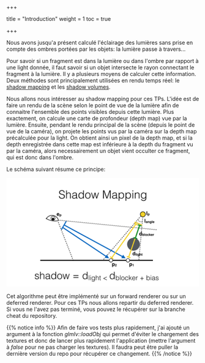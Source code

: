 +++

title = "Introduction"
weight = 1
toc = true

+++

Nous avons jusqu'a présent calculé l'éclairage des lumières sans prise en compte des ombres portées par les objets: la lumière passe à travers...

Pour savoir si un fragment est dans la lumière ou dans l'ombre par rapport à une light donnée, il faut savoir si un objet intersecte le rayon connectant le fragment à la lumière. Il y a plusieurs moyens de calculer cette information. Deux méthodes sont principalement utilisées en rendu temps réel: le [shadow mapping](https://www.wikiwand.com/en/Shadow_mapping) et les [shadow volumes](https://www.wikiwand.com/en/Shadow_volume).

Nous allons nous intéresser au shadow mapping pour ces TPs. L'idée est de faire un rendu de la scène selon le point de vue de la lumière afin de connaitre l'ensemble des points visibles depuis cette lumière. Plus exactement, on calcule une carte de profondeur (depth map) vue par la lumière. Ensuite, pendant le rendu principal de la scène (depuis le point de vue de la caméra), on projete les points vus par la caméra sur la depth map précalculée pour la light. On obtient ainsi un pixel de la depth map, et si la depth enregistrée dans cette map est inférieure à la depth du fragment vu par la caméra, alors necessairement un objet vient occulter ce fragment, qui est donc dans l'ombre.

Le schéma suivant résume ce principe:

![Shadow Mapping](/images/shadow_mapping.jpg)

Cet algorithme peut être implémenté sur un forward renderer ou sur un deferred renderer. Pour ces TPs nous allons repartir du deferred renderer. Si vous ne l'avez pas terminé, vous pouvez le récupérer sur la branche cheat du repository.

{{% notice info %}}
Afin de faire vos tests plus rapidement, j'ai ajouté un argument à la fonction *glmlv::loadObj* qui permet d'éviter le chargement des textures et donc de lancer plus rapidement l'application (mettre l'argument à *false* pour ne pas charger les textures). Il faudra peut être puller la dernière version du repo pour récupérer ce changement.
{{% /notice %}}